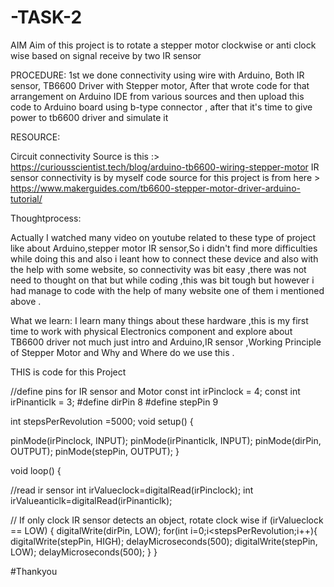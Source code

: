 # -TASK-2

AIM
Aim of this project is to rotate a stepper motor clockwise or anti clock wise based on signal receive by  two IR sensor 

PROCEDURE:
1st we done connectivity using wire with Arduino, Both IR sensor, TB6600 Driver with Stepper motor,
After that wrote code for that arrangement on Arduino IDE from various sources and then upload this code to Arduino board using b-type connector ,
after that it's time to give power to tb6600 driver and simulate it 

RESOURCE:

Circuit connectivity Source is this :> https://curiousscientist.tech/blog/arduino-tb6600-wiring-stepper-motor
IR sensor connectivity is by myself
code source for this project is from here > https://www.makerguides.com/tb6600-stepper-motor-driver-arduino-tutorial/

Thoughtprocess:

Actually I watched many video on youtube related to these type of project like about Arduino,stepper motor IR sensor,So i didn't find more difficulties while doing this and also i leant how to connect these device
and also with the help with some website, so connectivity was bit easy ,there was not need to thought on that but while coding ,this was bit tough but however i had manage to code with the help of many website one of them i mentioned above .

What we learn:
I learn many things about these hardware ,this is my first time to work with physical Electronics component and explore about TB6600 driver not much just intro and Arduino,IR sensor ,Working Principle of Stepper Motor and Why and Where do we use this .


THIS is code for this Project

//define pins for IR sensor and Motor
const int irPinclock = 4; 
const int irPinanticlk = 3; 
#define dirPin 8
#define stepPin 9

 int stepsPerRevolution =5000;
void setup() {

  pinMode(irPinclock, INPUT); 
  pinMode(irPinanticlk, INPUT); 
  pinMode(dirPin, OUTPUT); 
  pinMode(stepPin, OUTPUT);
}

void loop() {
 
//read ir sensor
int irValueclock=digitalRead(irPinclock);
int irValueanticlk=digitalRead(irPinanticlk);


  // If only clock IR sensor detects an object, rotate clock wise
  if (irValueclock == LOW) { 
    digitalWrite(dirPin, LOW); 
    for(int i=0;i<stepsPerRevolution;i++){
     digitalWrite(stepPin, HIGH);
     delayMicroseconds(500);
     digitalWrite(stepPin, LOW);
     delayMicroseconds(500);
  }
  }  


  #Thankyou
